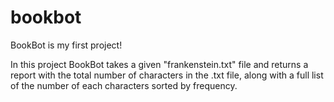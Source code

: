 # bookbot
BookBot is my first project!

In this project BookBot takes a given "frankenstein.txt" file and returns a report with the total number of characters in the .txt file, along with a full list of the number of each characters sorted by frequency.  

